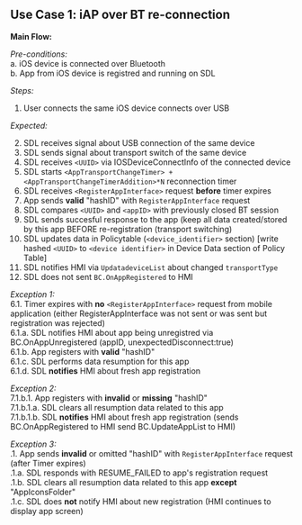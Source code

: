 ## Use Case 1: iAP over BT re-connection

**Main Flow:**  

_Pre-conditions:_  
a. iOS device is connected over Bluetooth  
b. App from iOS device is registred and running on SDL 

_Steps:_    
1. User connects the same iOS device connects over USB  

_Expected:_  

2. SDL receives signal about USB connection of the same device 
3. SDL sends signal about transport switch of the same device  
4. SDL receives `<UUID>` via IOSDeviceConnectInfo of the connected device 
5. SDL starts `<AppTransportChangeTimer> + <AppTransportChangeTimerAddition>*N` reconnection timer
6. SDL receives `<RegisterAppInterface>` request **before** timer expires
7. App sends **valid** "hashID" with `RegisterAppInterface` request 
8. SDL compares `<UUID>` and `<appID>` with previously closed  BT session
9. SDL sends succesful response to the app (keep all data created/stored by this app BEFORE re-registration (transport switching)
10. SDL updates data in Policytable (`<device_identifier>` section) [write hashed `<UUID>` to `<device identifier>` in Device Data section of Policy Table]
11. SDL notifies HMI via `UpdatadeviceList` about changed `transportType`
12. SDL does not sent `BC.OnAppRegistered` to HMI


_Exception 1:_  
6.1. Timer expires with **no** `<RegisterAppInterface>` request from mobile application (either RegisterAppInterface was not sent or was sent but registration was rejected)  
6.1.a. SDL notifies HMI about app being unregistred via BC.OnAppUnregistered (appID, unexpectedDisconnect:true)  
6.1.b. App registers with **valid** "hashID"  
6.1.c. SDL performs data resumption for this app  
6.1.d. SDL **notifies** HMI about fresh app registration 

_Exception 2:_  
7.1.b.1. App registers with **invalid** or **missing** "hashID"   
7.1.b.1.a. SDL clears all resumption data related to this app  
7.1.b.1.b. SDL **notifies** HMI about fresh app registration (sends BC.OnAppRegistered to HMI send BC.UpdateAppList to HMI)

_Exception 3:_  
.1. App sends **invalid** or omitted "hashID" with `RegisterAppInterface` request (after Timer expires)   
.1.a. SDL responds with RESUME_FAILED to app's registration request  
.1.b. SDL clears all resumption data related to this app **except** "AppIconsFolder"  
.1.c. SDL does **not** notify HMI about new registration (HMI continues to display app screen)

